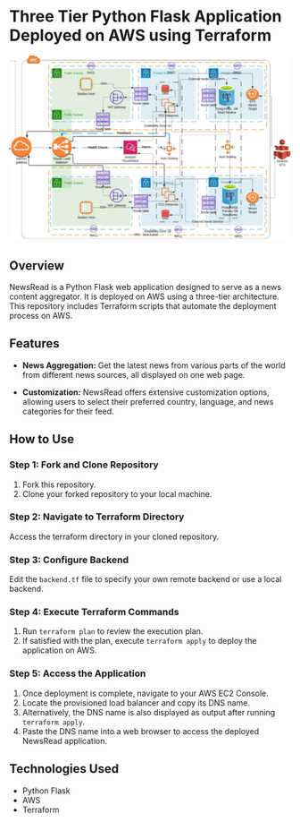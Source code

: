 # Three Tier Python Flask Application Deployed on AWS using Terraform

![three-tier-app](three-tier-app.png)

## Overview

NewsRead is a Python Flask web application designed to serve as a news content aggregator. It is deployed on AWS using a three-tier architecture. This repository includes Terraform scripts that automate the deployment process on AWS.

## Features

- **News Aggregation:** Get the latest news from various parts of the world from different news sources, all displayed on one web page.
  
- **Customization:** NewsRead offers extensive customization options, allowing users to select their preferred country, language, and news categories for their feed.

## How to Use

### Step 1: Fork and Clone Repository

1. Fork this repository.
2. Clone your forked repository to your local machine.

### Step 2: Navigate to Terraform Directory

Access the terraform directory in your cloned repository.

### Step 3: Configure Backend

Edit the `backend.tf` file to specify your own remote backend or use a local backend.

### Step 4: Execute Terraform Commands

1. Run `terraform plan` to review the execution plan.
2. If satisfied with the plan, execute `terraform apply` to deploy the application on AWS.

### Step 5: Access the Application

1. Once deployment is complete, navigate to your AWS EC2 Console.
2. Locate the provisioned load balancer and copy its DNS name.
3. Alternatively, the DNS name is also displayed as output after running `terraform apply`.
4. Paste the DNS name into a web browser to access the deployed NewsRead application.

## Technologies Used

- Python Flask
- AWS
- Terraform

